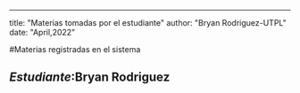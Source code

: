 --- 
title: "Materias tomadas por el estudiante"
author: "Bryan Rodriguez-UTPL"
date: "April,2022"

#Materias registradas en el sistema
## ***Estudiante***:Bryan Rodriguez